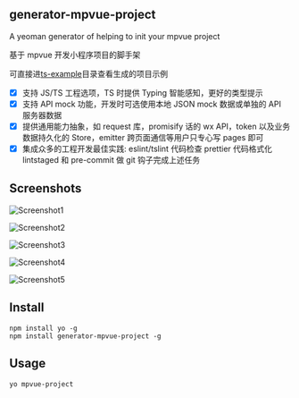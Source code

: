## generator-mpvue-project

A yeoman generator of helping to init your mpvue project

基于 mpvue 开发小程序项目的脚手架

可直接进[ts-example](ts-example)目录查看生成的项目示例

*   [x] 支持 JS/TS 工程选项，TS 时提供 Typing 智能感知，更好的类型提示
*   [x] 支持 API mock 功能，开发时可选使用本地 JSON mock 数据或单独的 API 服务器数据
*   [x] 提供通用能力抽象，如 request 库，promisify 话的 wx API，token 以及业务数据持久化的 Store，emitter 跨页面通信等用户只专心写 pages 即可
*   [x] 集成众多的工程开发最佳实践: eslint/tslint 代码检查 prettier 代码格式化 lintstaged 和 pre-commit 做 git 钩子完成上述任务

## Screenshots

![Screenshot1](screenshot/screenshot1.png)

![Screenshot2](screenshot/screenshot2.png)

![Screenshot3](screenshot/screenshot3.png)

![Screenshot4](screenshot/screenshot4.png)

![Screenshot5](screenshot/screenshot5.png)

## Install

```
npm install yo -g
npm install generator-mpvue-project -g
```

## Usage

```
yo mpvue-project
```
